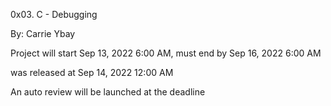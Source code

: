 0x03. C - Debugging


By: Carrie Ybay


Project will start Sep 13, 2022 6:00 AM, must end by Sep 16, 2022 6:00 AM


was released at Sep 14, 2022 12:00 AM


An auto review will be launched at the deadline
